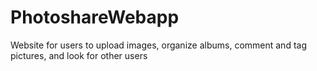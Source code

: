 # PhotoshareWebapp
Website for users to upload images, organize albums, comment and tag pictures, and look for other users
